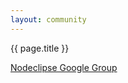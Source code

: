 ```yaml
---
layout: community
---
```


{{ page.title }}



[Nodeclipse Google Group](https://groups.google.com/forum/?hl=en&fromgroups#!forum/nodeclipse)